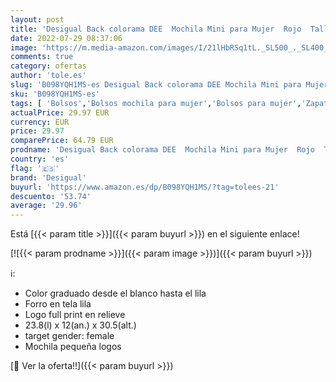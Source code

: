 ```yaml
---
layout: post
title: 'Desigual Back colorama DEE  Mochila Mini para Mujer  Rojo  Talla única'
date: 2022-07-29 08:37:06
image: 'https://m.media-amazon.com/images/I/21lHbRSq1tL._SL500_._SL400_.jpg'
comments: true
category: ofertas
author: 'tole.es'
slug: 'B098YQH1MS-es Desigual Back colorama DEE Mochila Mini para Mujer Rojo...'
sku: 'B098YQH1MS-es'
tags: [ 'Bolsos','Bolsos mochila para mujer','Bolsos para mujer','Zapatos y complementos','desigual','mochila','🇪🇸', ]
actualPrice: 29.97 EUR
currency: EUR
price: 29.97
comparePrice: 64.79 EUR
prodname: 'Desigual Back colorama DEE  Mochila Mini para Mujer  Rojo  Talla única'
country: 'es'
flag: '🇪🇸'
brand: 'Desigual'
buyurl: 'https://www.amazon.es/dp/B098YQH1MS/?tag=tolees-21'
descuento: '53.74'
average: '29.96'
---
```


Está [{{< param title >}}]({{< param buyurl >}}) en el siguiente enlace!

[![{{< param prodname >}}]({{< param image >}})]({{< param buyurl >}})

ℹ️:

- Color graduado desde el blanco hasta el lila
- Forro en tela lila
- Logo full print en relieve
- 23.8(l) x 12(an.) x 30.5(alt.)
- target gender: female
- Mochila pequeña logos

[🛒 Ver la oferta!!]({{< param buyurl >}})

